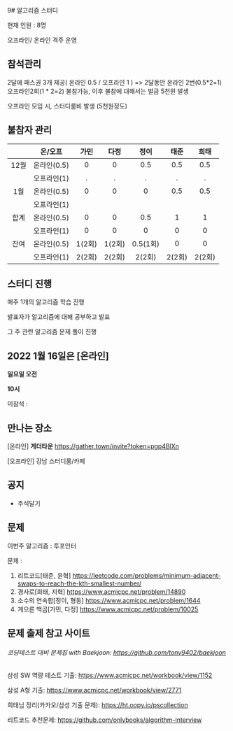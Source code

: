 9# 알고리즘 스터디

현재 인원 : 8명

오프라인/ 온라인 격주 운영

## __참석관리__

2달에 패스권 3개 제공( 온라인 0.5 / 오프라인 1 ) => 2달동안 온라인 2번(0.5*2=1) 오프라인2회(1 * 2=2) 불참가능, 이후 불참에 대해서는 벌금 5천원 발생

오프라인 모임 시, 스터디룸비 발생 (5천원정도)

## 불참자 관리

|  |온/오프|가민|다정|정이|태준|희태|
|:---:|:---:|:---:|:---:|:---:|:---:|:---:|
|12월|온라인(0.5)|0|0|0.5|0.5|0.5|
|    |오프라인(1)|.|.|.|.|.|
|1월|온라인(0.5)|0|0|0|0.5|0.5|
||오프라인(1)||||||
|합계|온라인(0.5)|0|0|0.5|1|1|
||오프라인(1)|0|0|0|0|0|
|잔여|온라인(0.5)|1(2회)|1(2회)|0.5(1회)|0|0|
||오프라인(1)|2(2회)|2(2회)|2(2회)|2(2회)|2(2회)|

## __스터디 진행__

매주 1개의 알고리즘 학습 진행

발표자가 알고리즘에 대해 공부하고 발표

그 주 관련 알고리즘 문제 풀이 진행




## 2022 1월 16일은 [온라인]

__일요일 오전__

__10시__

미참석 : 


## 만나는 장소

[온라인] __게더타운__
https://gather.town/invite?token=pgp4BlXn

[오프라인] 강남 스터디룸/카페


## 공지

- 주석달기


## 문제

이번주 알고리즘 : 투포인터

문제 :   
1. 리트코드[태준, 윤혁]
https://leetcode.com/problems/minimum-adjacent-swaps-to-reach-the-kth-smallest-number/  
2. 경사로[희태, 지혁]
https://www.acmicpc.net/problem/14890
3. 소수의 연속합[정이, 형동]
 https://www.acmicpc.net/problem/1644
4. 게으른 백곰[가민, 다정]
https://www.acmicpc.net/problem/10025

## 문제 출제 참고 사이트 
###### 코딩테스트 대비 문제집 with Baekjoon: https://github.com/tony9402/baekjoon

삼성 SW 역량 테스트 기출: https://www.acmicpc.net/workbook/view/1152

삼성 A형 기출: https://www.acmicpc.net/workbook/view/2771

희태님 정리(카카오/삼성 기출 문제): https://ht.oopy.io/pscollection

리트코드 추천문제: https://github.com/onlybooks/algorithm-interview


